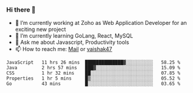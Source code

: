 ### Hi there 👋

- 🔭 I’m currently working at Zoho as Web Application Developer for an exciting new project
- 🌱 I’m currently learning GoLang, React, MySQL
- 💬 Ask me about Javascript, Productivity tools 
- 📫 How to reach me: [Mail](mailto:kvaishak007@gmail.com) or [vaishak47](https://twitter.com/vaishak47)

<!--START_SECTION:waka-->
```text
JavaScript   11 hrs 26 mins  ██████████████▓░░░░░░░░░░   58.25 % 
Java         2 hrs 57 mins   ███▓░░░░░░░░░░░░░░░░░░░░░   15.09 % 
CSS          1 hr 32 mins    ██░░░░░░░░░░░░░░░░░░░░░░░   07.85 % 
Properties   1 hr 5 mins     █▒░░░░░░░░░░░░░░░░░░░░░░░   05.52 % 
Go           43 mins         █░░░░░░░░░░░░░░░░░░░░░░░░   03.65 % 
```
<!--END_SECTION:waka-->
